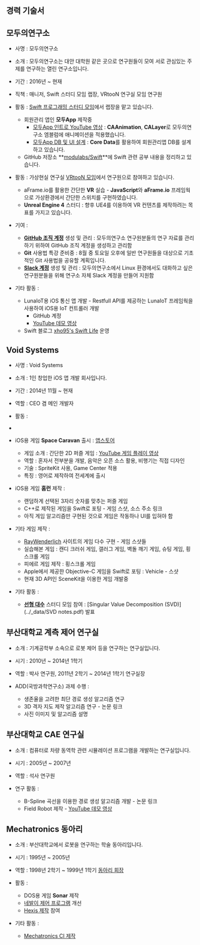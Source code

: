 ## 경력 기술서

## **모두의연구소**

* 사명 : 모두의연구소
* 소개 : 모두의연구소는 대안 대학원 같은 곳으로 연구원들이 모여 서로 관심있는 주제를 연구하는 열린 연구소입니다.
* 기간 : 2016년 ~ 현재
* 직책 : 매니저, Swift 스터디 모임 랩장, VRtooN 연구실 모임 연구원

* 활동 : [Swift 프로그래밍 스터디 모임](http://www.modulabs.co.kr/Swift_library/848)에서 랩장을 맡고 있습니다.
	* 회원관리 앱인 **모두App** 제작중
		* [모두App 인트로 YouTube 영상](https://www.youtube.com/watch?v=VVDAZ4qvbFc) : **CAAnimation**, **CALayer**로 모두의연구소 엠블럼에 애니메이션을 적용했습니다.
		* [모두App DB 및 UI 설계](http://www.modulabs.co.kr/Swift_library/3842) : **Core Data**를 활용하여 회원관리앱 DB를 설계하고 있습니다.
	* GitHub 저장소 **[modulabs/Swift](https://github.com/modulabs/Swift)**에 Swift 관련 공부 내용을 정리하고 있습니다.
	
* 활동 : 가상현실 연구실 [VRtooN 모임](http://www.modulabs.co.kr/VRtooN_library/787)에서 연구원으로 참여하고 있습니다.
	* aFrame.io를 활용한 간단한 **VR** 실습 - **JavaScript**와 **aFrame.io** 프레임웍으로 가상환경에서 간단한 스위치를 구현하였습니다.
	* **Unreal Engine 4** 스터디 : 향후 UE4를 이용하여 VR 컨텐츠를 제작하려는 목표를 가지고 있습니다.

* 기여 : 
	* **[GitHub 조직 계정](https://github.com/modulabs)** 생성 및 관리 : 모두의연구소 연구원분들의 연구 자료를 관리하기 위하여 GitHub 조직 계정을 생성하고 관리함
	* **Git** 사용법 특강 준비중 : 8월 중 토요일 오후에 일반 연구원들을 대상으로 기초적인 Git 사용법을 공유할 계획입니다.
	* **[Slack 계정](https://modulabs.slack.com/)** 생성 및 관리 : 모두의연구소에서 Linux 환경에서도 대화하고 싶은 연구원분들을 위해 연구소 자체 Slack 계정을 만들어 지원함

* 기타 활동 :
	* LunaIoT용 iOS 통신 앱 개발 - Restfull API를 제공하는 LunaIoT 프레임웍을 사용하여 iOS용 IoT 컨트롤러 개발 
		* GitHub 계정
		* [YouTube 데모 영상](https://www.facebook.com/xho1995/videos/984864604886273/)
	* Swift 블로그 [xho95's Swift Life](http://xho95.github.io) 운영

## **Void Systems**

* 사명 : Void Systems
* 소개 : 1인 창업한 iOS 앱 개발 회사입니다.
* 기간 : 2014년 11월 ~ 현재
* 역할 : CEO 겸 메인 개발자 

* 활동 : 
* 
* iOS용 게임 **Space Caravan** 출시 : [앱스토어](https://itunes.apple.com/kr/app/space-caravan/id1011757460?mt=8)
	* 게임 소개 : 간단한 2D 퍼즐 게임 : [YouTube 게임 플레이 영상](https://www.youtube.com/watch?v=NaOqtVGYlPg) 
	* 역할 : 혼자서 전부분을 개발, 음악은 오픈 소스 활용, 비행기는 직접 디자인
	* 기술 : SpriteKit 사용, Game Center 적용
	* 특징 : 영어로 제작하여 전세계에 출시

* iOS용 게임 **홈런** 제작 : 
	* 랜덤하게 선택된 3자리 숫자를 맞추는 퍼즐 게임
	* C++로 제작된 게임을 Swift로 포팅 - 게임 스샷, 소스 주소 링크
	* 아직 게임 알고리즘만 구현된 것으로 게임은 작동하나 UI를 입혀야 함
	
* 기타 게임 제작 : 
	* [RayWenderlich](https://www.raywenderlich.com) 사이트의 게임 다수 구현 - 게임 스샷들 
	* 실습해본 게임 : 캔디 크러쉬 게임, 갤러그 게임, 벽돌 깨기 게임, 슈팅 게임, 횡스크롤 게임
	* 피에르 게임 제작 : 횡스크롤 게임
	* Apple에서 제공한 Objective-C 게임을 Swift로 포팅 : Vehicle - 스샷
	* 현재 3D API인 SceneKit을 이용한 게임 개발중

* 기타 활동 : 
	* **[선형 대수](https://www.facebook.com/groups/1045080912185263/)** 스터디 모임 참여 : [Singular Value Decomposition (SVD)](../_data/SVD notes.pdf) 발표

## **부산대학교 계측 제어 연구실**

* 소개 : 기계공학부 소속으로 로봇 제어 등을 연구하는 연구실입니다.
* 시기 : 2010년 ~ 2014년 1학기
* 역할 : 박사 연구원, 2011년 2학기 ~ 2014년 1학기 연구실장 

* ADD(국방과학연구소) 과제 수행 : 
	* 생존율을 고려한 최단 경로 생성 알고리즘 연구
	* 3D 격자 지도 제작 알고리즘 연구 - 논문 링크
	* 사진 이미지 및 알고리즘 설명

## **부산대학교 CAE 연구실**

* 소개 : 컴퓨터로 차량 동역학 관련 시뮬레이션 프로그램을 개발하는 연구실입니다.
* 시기 : 2005년 ~ 2007년
* 역할 : 석사 연구원

* 연구 활동 : 
	* B-Spline 곡선을 이용한 경로 생성 알고리즘 개발 - 논문 링크
	* Field Robot 제작 - [YouTube 데모 영상](https://www.youtube.com/watch?v=nrXtmwM93FE)

## **Mechatronics 동아리**

* 소개 : 부산대학교에서 로봇을 연구하는 학술 동아리입니다.
* 시기 : 1995년 ~ 2005년
* 역할 : 1998년 2학기 ~ 1999년 1학기 [동아리 회장](http://mecha.namoweb.net/xe/History)

* 활동 : 
	* DOS용 게임 **Sonar** 제작
	* [네발이 제어 프로그램](http://mecha.namoweb.net/xe/Robot/428) 개선 
	* [Hexis 제작](http://mecha.namoweb.net/xe/Robot/426) 참여

* 기타 활동 : 
	* [Mechatronics CI 제작](http://mecha.namoweb.net/xe/CI)

